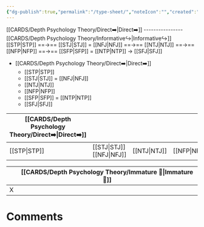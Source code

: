 ```yaml
---
{"dg-publish":true,"permalink":"/type-sheet/","noteIcon":"","created":"2023-04-19T21:35:37.710+02:00","updated":"2023-04-19T22:21:07.896+02:00"}
---
```



[[CARDS/Depth Psychology Theory/Direct➡️\|Direct➡️]] ----------------[[CARDS/Depth Psychology Theory/Informative↪️\|Informative↪️]]
[[STP\|STP]] ==→== [[STJ\|STJ]] = [[NFJ\|NFJ]] ==→== [[NTJ\|NTJ]] ==→== [[NFP\|NFP]] ==→== [[SFP\|SFP]] = [[NTP\|NTP]] → [[SFJ\|SFJ]]

- [[CARDS/Depth Psychology Theory/Direct➡️\|Direct➡️]] 
	- [[STP\|STP]] 
	- [[STJ\|STJ]] = [[NFJ\|NFJ]] 
	- [[NTJ\|NTJ]] 
	- [[NFP\|NFP]] 
	- [[SFP\|SFP]] = [[NTP\|NTP]] 
	- [[SFJ\|SFJ]]  

| [[CARDS/Depth Psychology Theory/Direct➡️\|Direct➡️]] |                    |                  |         |                    | [[CARDS/Depth Psychology Theory/Informative↪️\|Informative↪️]] |
| ------------ | ------------------ | ---------------- | ------- | ------------------ | ----------------- |
| [[STP\|STP]]      | [[STJ\|STJ]]    [[NFJ\|NFJ]] | [[NTJ\|NTJ]]          | [[NFP\|NFP]] | [[SFP\|SFP]]    [[NTP\|NTP]] |   [[SFJ\|SFJ]]                 |


|  | [[CARDS/Depth Psychology Theory/Immature 🐎\|Immature 🐎]]   |
| --- | --- |
| X   |     | 


# Comments 
<script src="https://utteranc.es/client.js"
        repo="Heart4sides/Comment_Section"
        issue-term="pathname"
        theme="gruvbox-dark"
        crossorigin="anonymous"
        async>
</script>